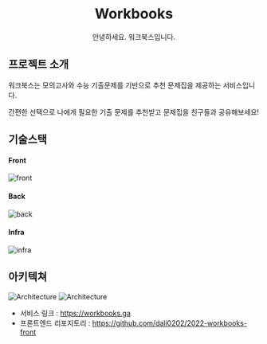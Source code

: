 <h1 align="middle">Workbooks</h1>
<p align="middle">안녕하세요. 워크북스입니다.</p>

## 프로젝트 소개

워크북스는 모의고사와 수능 기출문제를 기반으로 추천 문제집을 제공하는 서비스입니다.

간편한 선택으로 나에게 필요한 기출 문제를 추천받고 문제집을 친구들과 공유해보세요!



## 기술스택
#### Front
![front](https://user-images.githubusercontent.com/93257581/176088703-5d493cb6-6301-4dd8-8e07-819c6f7442fc.png)

#### Back
![back](https://user-images.githubusercontent.com/93257581/176088723-b1efccbd-9626-4c99-976e-260900bce124.png)

#### Infra
![infra](https://user-images.githubusercontent.com/93257581/176088737-642deb73-9b84-4b40-ac53-1285957fa9b0.png)

## 아키텍쳐
![Architecture](https://user-images.githubusercontent.com/93257581/176100634-124251d4-681e-43c2-b2cb-9656a9694e1e.svg)
![Architecture](https://user-images.githubusercontent.com/93257581/176100841-a364802a-68b3-4683-99e6-fb2622037438.png)

* 서비스 링크 : <https://workbooks.ga>
* 프론트엔드 리포지토리 : <https://github.com/dali0202/2022-workbooks-front>
